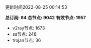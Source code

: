 更新时间2022-08-25 00:14:53

**总订阅: 64**
**总节点: 9042**
**有效节点: 1957**
- v2ray节点: 1673
- ss节点: 248
- trojan节点: 36
